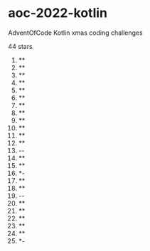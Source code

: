 # aoc-2022-kotlin

AdventOfCode Kotlin xmas coding challenges

44 stars

1. **
2. **
3. **
4. **
5. **
6. **
7. **
8. **
9. **
10. **
11. **
12. **
13. --
14. **
15. **
16. *-
17. **
18. **
19. --
20. **
21. **
22. **
23. **
24. **
25. *-
